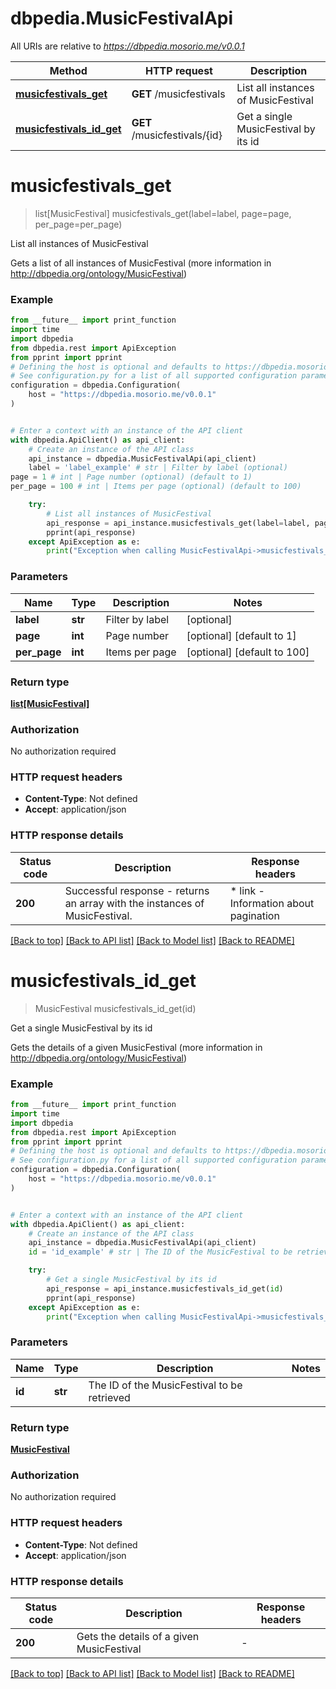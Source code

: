 # dbpedia.MusicFestivalApi

All URIs are relative to *https://dbpedia.mosorio.me/v0.0.1*

Method | HTTP request | Description
------------- | ------------- | -------------
[**musicfestivals_get**](MusicFestivalApi.md#musicfestivals_get) | **GET** /musicfestivals | List all instances of MusicFestival
[**musicfestivals_id_get**](MusicFestivalApi.md#musicfestivals_id_get) | **GET** /musicfestivals/{id} | Get a single MusicFestival by its id


# **musicfestivals_get**
> list[MusicFestival] musicfestivals_get(label=label, page=page, per_page=per_page)

List all instances of MusicFestival

Gets a list of all instances of MusicFestival (more information in http://dbpedia.org/ontology/MusicFestival)

### Example

```python
from __future__ import print_function
import time
import dbpedia
from dbpedia.rest import ApiException
from pprint import pprint
# Defining the host is optional and defaults to https://dbpedia.mosorio.me/v0.0.1
# See configuration.py for a list of all supported configuration parameters.
configuration = dbpedia.Configuration(
    host = "https://dbpedia.mosorio.me/v0.0.1"
)


# Enter a context with an instance of the API client
with dbpedia.ApiClient() as api_client:
    # Create an instance of the API class
    api_instance = dbpedia.MusicFestivalApi(api_client)
    label = 'label_example' # str | Filter by label (optional)
page = 1 # int | Page number (optional) (default to 1)
per_page = 100 # int | Items per page (optional) (default to 100)

    try:
        # List all instances of MusicFestival
        api_response = api_instance.musicfestivals_get(label=label, page=page, per_page=per_page)
        pprint(api_response)
    except ApiException as e:
        print("Exception when calling MusicFestivalApi->musicfestivals_get: %s\n" % e)
```

### Parameters

Name | Type | Description  | Notes
------------- | ------------- | ------------- | -------------
 **label** | **str**| Filter by label | [optional] 
 **page** | **int**| Page number | [optional] [default to 1]
 **per_page** | **int**| Items per page | [optional] [default to 100]

### Return type

[**list[MusicFestival]**](MusicFestival.md)

### Authorization

No authorization required

### HTTP request headers

 - **Content-Type**: Not defined
 - **Accept**: application/json

### HTTP response details
| Status code | Description | Response headers |
|-------------|-------------|------------------|
**200** | Successful response - returns an array with the instances of MusicFestival. |  * link - Information about pagination <br>  |

[[Back to top]](#) [[Back to API list]](../README.md#documentation-for-api-endpoints) [[Back to Model list]](../README.md#documentation-for-models) [[Back to README]](../README.md)

# **musicfestivals_id_get**
> MusicFestival musicfestivals_id_get(id)

Get a single MusicFestival by its id

Gets the details of a given MusicFestival (more information in http://dbpedia.org/ontology/MusicFestival)

### Example

```python
from __future__ import print_function
import time
import dbpedia
from dbpedia.rest import ApiException
from pprint import pprint
# Defining the host is optional and defaults to https://dbpedia.mosorio.me/v0.0.1
# See configuration.py for a list of all supported configuration parameters.
configuration = dbpedia.Configuration(
    host = "https://dbpedia.mosorio.me/v0.0.1"
)


# Enter a context with an instance of the API client
with dbpedia.ApiClient() as api_client:
    # Create an instance of the API class
    api_instance = dbpedia.MusicFestivalApi(api_client)
    id = 'id_example' # str | The ID of the MusicFestival to be retrieved

    try:
        # Get a single MusicFestival by its id
        api_response = api_instance.musicfestivals_id_get(id)
        pprint(api_response)
    except ApiException as e:
        print("Exception when calling MusicFestivalApi->musicfestivals_id_get: %s\n" % e)
```

### Parameters

Name | Type | Description  | Notes
------------- | ------------- | ------------- | -------------
 **id** | **str**| The ID of the MusicFestival to be retrieved | 

### Return type

[**MusicFestival**](MusicFestival.md)

### Authorization

No authorization required

### HTTP request headers

 - **Content-Type**: Not defined
 - **Accept**: application/json

### HTTP response details
| Status code | Description | Response headers |
|-------------|-------------|------------------|
**200** | Gets the details of a given MusicFestival |  -  |

[[Back to top]](#) [[Back to API list]](../README.md#documentation-for-api-endpoints) [[Back to Model list]](../README.md#documentation-for-models) [[Back to README]](../README.md)

